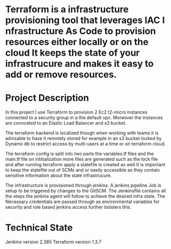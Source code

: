 # **Terraform is a infrastructure provisioning tool that leverages IAC I nfrastructure As Code to provision resources either locally or on the cloud It keeps the state of your infrastrucure and makes it easy to add or remove resources.**

# **Project Description**
In this project I use Terraform to provision 2 Ec2 t2-micro instances connected to a security group in a the default vpc. Moreover the instances are connceted to an Elastic Load Balancer and s3 bucket.

The terraform backend is localized though when working with teams it is advisable to have it remotely stored for example in an s3 bucket locked by Dynamo db to restrict access by multi-users at a time or on terraform cloud.

The terraform config is split into two parts the variables.tf files and the main.tf file on intitialization more files are generated such as the lock file and after running terraform apply a  statefile is created as well.It is important to keep the statefile out of SCMs and or easily accessible as they contain sensitive information about the state infrastrucure.

The infrastructure is provisioned through jenkins. A jenkins pipeline Job is setup to be triggered by changes to the GitSCM. The Jenkinsfile contains all the steps the jenkins agent will follow to achieve the desired infra state. The Necessary credentials are passed through as environmental variables for security and role based jenkins access further bolsters this.

# **Technical State**
Jenkins version 2.385
Terraform version 1.3.7


